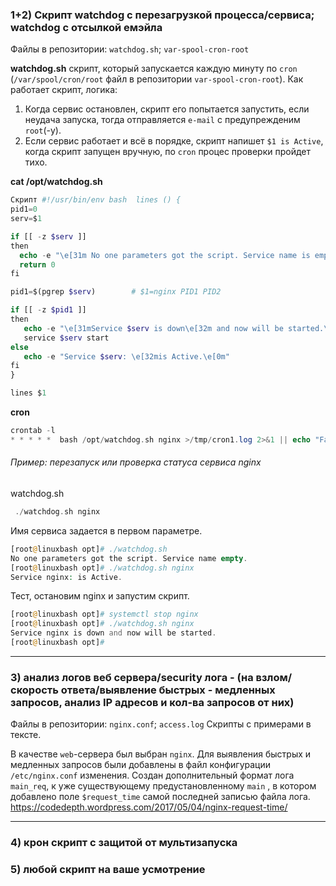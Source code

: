 ### 1+2) Скрипт watchdog с перезагрузкой процесса/сервиса; watchdog с отсылкой емэйла
Файлы в репозитории: `watchdog.sh`; `var-spool-cron-root`

**watchdog.sh** скрипт, который запускается каждую минуту по `cron` (`/var/spool/cron/root` файл в репозитории `var-spool-cron-root`).
Как работает скрипт, логика:
1) Когда сервис остановлен, скрипт его попытается запустить, если неудача запуска, тогда отправляется `e-mail` с предупрежденим `root`(-у).
2) Если сервис работает и всё в порядке, скрипт напишет `$1 is Active`, когда скрипт запущен вручную, по `cron` процес проверки пройдет тихо.

**cat /opt/watchdog.sh**
```php
Скрипт #!/usr/bin/env bash  lines () {
pid1=0
serv=$1

if [[ -z $serv ]]
then
  echo -e "\e[31m No one parameters got the script. Service name is empty.\e[0m"
  return 0
fi

pid1=$(pgrep $serv)        # $1=nginx PID1 PID2

if [[ -z $pid1 ]]
then
   echo -e "\e[31mService $serv is down\e[32m and now will be started.\e[0m"
   service $serv start
else
   echo -e "Service $serv: \e[32mis Active.\e[0m"
fi
}

lines $1
```
**cron**
```php
crontab -l
* * * * *  bash /opt/watchdog.sh nginx >/tmp/cron1.log 2>&1 || echo "Failed" | mail -s "nginx doesnt work" root
```

###### Пример: перезапуск или проверка статуса сервиса nginx
watchdog.sh
```php
 ./watchdog.sh nginx
```
 Имя сервиса задается в первом параметре.
```php
[root@linuxbash opt]# ./watchdog.sh
No one parameters got the script. Service name empty.
[root@linuxbash opt]# ./watchdog.sh nginx
Service nginx: is Active.
```
Тест, остановим nginx и запустим скрипт.
```php
[root@linuxbash opt]# systemctl stop nginx
[root@linuxbash opt]# ./watchdog.sh nginx
Service nginx is down and now will be started.
[root@linuxbash opt]#
```


---

### 3) анализ логов веб сервера/security лога - (на взлом/скорость ответа/выявление быстрых - медленных запросов, анализ IP адресов и кол-ва запросов от них)
Файлы в репозитории: `nginx.conf`; `access.log`
Скрипты с примерами в тексте.

В качестве `web`-сервера был выбран `nginx`.
Для выявления быстрых и медленных запросов были добавлены в файл конфигурации `/etc/nginx.conf` изменения. Создан дополнительный формат лога `main_req`, к уже существующему предустановленному `main` , в котором добавлено поле `$request_time` самой последней записью файла лога.
https://codedepth.wordpress.com/2017/05/04/nginx-request-time/



---
### 4) крон скрипт с защитой от мультизапуска

### 5) любой скрипт на ваше усмотрение
